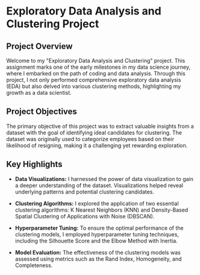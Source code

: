# Exploratory Data Analysis and Clustering Project

## Project Overview

Welcome to my "Exploratory Data Analysis and Clustering" project. This assignment marks one of the early milestones in my data science journey, where I embarked on the path of coding and data analysis. Through this project, I not only performed comprehensive exploratory data analysis (EDA) but also delved into various clustering methods, highlighting my growth as a data scientist.

## Project Objectives

The primary objective of this project was to extract valuable insights from a dataset with the goal of identifying ideal candidates for clustering. The dataset was originally used to categorize employees based on their likelihood of resigning, making it a challenging yet rewarding exploration.

## Key Highlights

- **Data Visualizations:** I harnessed the power of data visualization to gain a deeper understanding of the dataset. Visualizations helped reveal underlying patterns and potential clustering candidates.

- **Clustering Algorithms:** I explored the application of two essential clustering algorithms: K Nearest Neighbors (KNN) and Density-Based Spatial Clustering of Applications with Noise (DBSCAN).

- **Hyperparameter Tuning:** To ensure the optimal performance of the clustering models, I employed hyperparameter tuning techniques, including the Silhouette Score and the Elbow Method with Inertia.

- **Model Evaluation:** The effectiveness of the clustering models was assessed using metrics such as the Rand Index, Homogeneity, and Completeness.

